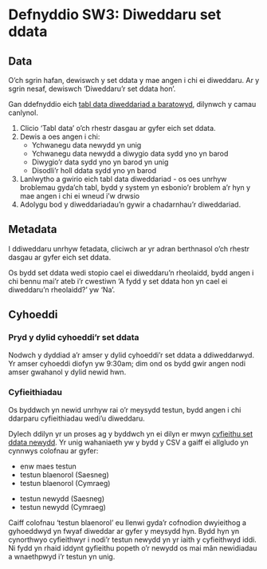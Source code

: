 # Defnyddio SW3: Diweddaru set ddata

## Data

O’ch sgrin hafan, dewiswch y set ddata y mae angen i chi ei diweddaru. Ar y sgrin nesaf, dewiswch ‘Diweddaru’r set ddata hon’.

Gan ddefnyddio eich [tabl data diweddariad a baratowyd](Data-preparation-‐-Updating-datasets), dilynwch y camau canlynol.

1. Clicio ‘Tabl data’ o’ch rhestr dasgau ar gyfer eich set ddata.
2. Dewis a oes angen i chi:
   - Ychwanegu data newydd yn unig
   - Ychwanegu data newydd a diwygio data sydd yno yn barod
   - Diwygio’r data sydd yno yn barod yn unig
   - Disodli’r holl ddata sydd yno yn barod
3. Lanlwytho a gwirio eich tabl data diweddariad - os oes unrhyw broblemau gyda’ch tabl, bydd y system yn esbonio’r broblem a’r hyn y mae angen i chi ei wneud i’w drwsio
4. Adolygu bod y diweddariadau’n gywir a chadarnhau’r diweddariad.

## Metadata

I ddiweddaru unrhyw fetadata, cliciwch ar yr adran berthnasol o’ch rhestr dasgau ar gyfer eich set ddata.

Os bydd set ddata wedi stopio cael ei diweddaru’n rheolaidd, bydd angen i chi bennu mai’r ateb i’r cwestiwn ‘A fydd y set ddata hon yn cael ei diweddaru’n rheolaidd?’ yw ‘Na’.

<!-- ### Nodiadau diweddaru

Bydd tasg i ychwanegu nodiadau diweddaru yn adran 'Metadata' y rhestr dasgau.
Bydd y nodiadau hyn yn ymddangos yn adran hanes y set ddata ar wefan StatsCymru. Byddant yn ofynnol ar gyfer unrhyw ddiweddariad.

Gan ddefnyddio brawddegau byr a syml, esboniwch:

yr hyn sydd wedi newid yn y diweddariad
pam bod y newidiadau wedi cael eu gwneud -->

## Cyhoeddi

### Pryd y dylid cyhoeddi’r set ddata

Nodwch y dyddiad a’r amser y dylid cyhoeddi’r set ddata a ddiweddarwyd. Yr amser cyhoeddi diofyn yw 9:30am; dim ond os bydd gwir angen nodi amser gwahanol y dylid newid hwn.

### Cyfieithiadau

Os byddwch yn newid unrhyw rai o’r meysydd testun, bydd angen i chi ddarparu cyfieithiadau wedi’u diweddaru.

<!-- Bydd angen i chi ddarparu cyfieithiadau ar gyfer:

- nodiadau diweddariad
- unrhyw feysydd testun y byddwch yn eu newid -->

Dylech ddilyn yr un proses ag y byddwch yn ei dilyn er mwyn [cyfieithu set ddata newydd](Using-SW3---Creating-a-new-dataset#guidance-cyfieithiadau). Yr unig wahaniaeth yw y bydd y CSV a gaiff ei allgludo yn cynnwys colofnau ar gyfer:

- enw maes testun
- testun blaenorol (Saesneg)
- testun blaenorol (Cymraeg)
<!-- - testun blaenorol (Saesneg) (heb fod yn berthnasol ar gyfer nodiadau diweddaru)
- testun blaenorol (Cymraeg) (heb fod yn berthnasol ar gyfer nodiadau diweddaru) -->
- testun newydd (Saesneg)
- testun newydd (Cymraeg)

Caiff colofnau ‘testun blaenorol’ eu llenwi gyda’r cofnodion dwyieithog a gyhoeddwyd yn fwyaf diweddar ar gyfer y meysydd hyn. Bydd hyn yn cynorthwyo cyfieithwyr i nodi’r testun newydd yn yr iaith y cyfieithwyd iddi. Ni fydd yn rhaid iddynt gyfieithu popeth o’r newydd os mai mân newidiadau a wnaethpwyd i’r testun yn unig.
